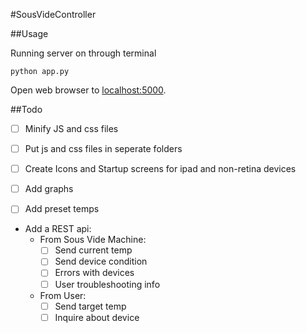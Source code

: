#SousVideController

##Usage

Running server on through terminal

```
python app.py
```
Open web browser to [localhost:5000](localhost:5000).


##Todo
* [ ] Minify JS and css files

* [ ] Put js and css files in seperate folders

* [ ] Create Icons and Startup screens for ipad and non-retina devices

* [ ] Add graphs

* [ ] Add preset temps

* Add a REST api:
	* From Sous Vide Machine:
		- [ ] Send current temp
		- [ ] Send device condition
		- [ ] Errors with devices
		- [ ] User troubleshooting info

	* From User:
		- [ ] Send target temp
		- [ ] Inquire about device
